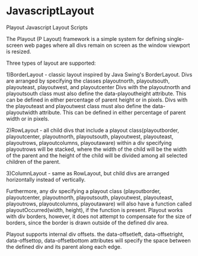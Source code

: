 # JavascriptLayout
Playout
Javascript Layout Scripts

The Playout (P Layout) framework is a simple system for defining single-screen web pages where all divs remain on screen as the window viewport is resized.

Three types of layout are supported:

1)BorderLayout - classic layout inspired by Java Swing's BorderLayout. Divs are arranged by specifying the classes playoutnorth,     playoutsouth, playouteast, playoutwest, and playoutcenter
    Divs with the playoutnorth and playoutsouth class must also define the data-playoutheight attribute. This can be defined in either   percentage of parent height or in pixels.
    Divs with the playouteast and playoutwest class must also define the data-playoutwidth attribute. This can be defined in either   percentage of parent width or in pixels.

2)RowLayout - all child divs that include a playout class(playoutborder, playoutcenter, playoutnorth, playoutsouth, playoutwest, playouteast, playoutrows, playoutcolumns, playoutaware) within a div specifying playoutrows will be stacked, where the width of the child will be the width of the parent and the height of the child will be divided among all selected children of the parent.

3)ColumnLayout - same as RowLayout, but child divs are arranged horizontally instead of vertically.

Furthermore, any div specifying a playout class (playoutborder, playoutcenter, playoutnorth, playoutsouth, playoutwest, playouteast, playoutrows, playoutcolumns, playoutaware) will also have a function called playoutOccurred(width, height), if the function is present. 
Playout works with div borders, however, it does not attempt to compensate for the size of borders, since the border is drawn outside of the defined div area.

Playout supports internal div offsets. the data-offsetleft, data-offsetright, data-offsettop, data-offsetbottom attributes will specify the space between the defined div and its parent along each edge.
